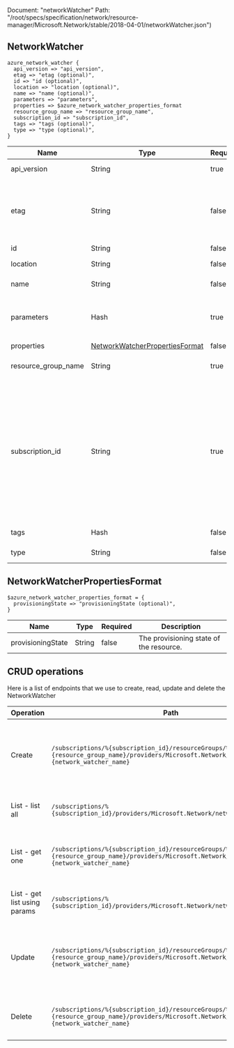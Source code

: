 Document: "networkWatcher"
Path: "/root/specs/specification/network/resource-manager/Microsoft.Network/stable/2018-04-01/networkWatcher.json")

## NetworkWatcher

```puppet
azure_network_watcher {
  api_version => "api_version",
  etag => "etag (optional)",
  id => "id (optional)",
  location => "location (optional)",
  name => "name (optional)",
  parameters => "parameters",
  properties => $azure_network_watcher_properties_format
  resource_group_name => "resource_group_name",
  subscription_id => "subscription_id",
  tags => "tags (optional)",
  type => "type (optional)",
}
```

| Name        | Type           | Required       | Description       |
| ------------- | ------------- | ------------- | ------------- |
|api_version | String | true | Client API version. |
|etag | String | false | A unique read-only string that changes whenever the resource is updated. |
|id | String | false | Resource ID. |
|location | String | false | Resource location. |
|name | String | false | Resource name. |
|parameters | Hash | true | Parameters that define the network watcher resource. |
|properties | [NetworkWatcherPropertiesFormat](#networkwatcherpropertiesformat) | false |  |
|resource_group_name | String | true | The name of the resource group. |
|subscription_id | String | true | The subscription credentials which uniquely identify the Microsoft Azure subscription. The subscription ID forms part of the URI for every service call. |
|tags | Hash | false | Resource tags. |
|type | String | false | Resource type. |
        
## NetworkWatcherPropertiesFormat

```puppet
$azure_network_watcher_properties_format = {
  provisioningState => "provisioningState (optional)",
}
```

| Name        | Type           | Required       | Description       |
| ------------- | ------------- | ------------- | ------------- |
|provisioningState | String | false | The provisioning state of the resource. |



## CRUD operations

Here is a list of endpoints that we use to create, read, update and delete the NetworkWatcher

| Operation | Path | Verb | Description | OperationID |
| ------------- | ------------- | ------------- | ------------- | ------------- |
|Create|`/subscriptions/%{subscription_id}/resourceGroups/%{resource_group_name}/providers/Microsoft.Network/networkWatchers/%{network_watcher_name}`|Put|Creates or updates a network watcher in the specified resource group.|NetworkWatchers_CreateOrUpdate|
|List - list all|`/subscriptions/%{subscription_id}/providers/Microsoft.Network/networkWatchers`|Get|Gets all network watchers by subscription.|NetworkWatchers_ListAll|
|List - get one|`/subscriptions/%{subscription_id}/resourceGroups/%{resource_group_name}/providers/Microsoft.Network/networkWatchers/%{network_watcher_name}`|Get|Gets the specified network watcher by resource group.|NetworkWatchers_Get|
|List - get list using params|`/subscriptions/%{subscription_id}/providers/Microsoft.Network/networkWatchers`|Get|Gets all network watchers by subscription.|NetworkWatchers_ListAll|
|Update|`/subscriptions/%{subscription_id}/resourceGroups/%{resource_group_name}/providers/Microsoft.Network/networkWatchers/%{network_watcher_name}`|Put|Creates or updates a network watcher in the specified resource group.|NetworkWatchers_CreateOrUpdate|
|Delete|`/subscriptions/%{subscription_id}/resourceGroups/%{resource_group_name}/providers/Microsoft.Network/networkWatchers/%{network_watcher_name}`|Delete|Deletes the specified network watcher resource.|NetworkWatchers_Delete|